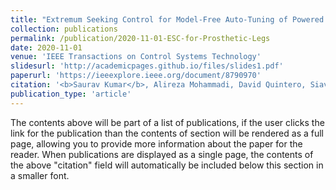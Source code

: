```yaml
---
title: "Extremum Seeking Control for Model-Free Auto-Tuning of Powered Prosthetic Legs"
collection: publications
permalink: /publication/2020-11-01-ESC-for-Prosthetic-Legs
date: 2020-11-01
venue: 'IEEE Transactions on Control Systems Technology'
slidesurl: 'http://academicpages.github.io/files/slides1.pdf'
paperurl: 'https://ieeexplore.ieee.org/document/8790970'
citation: '<b>Saurav Kumar</b>, Alireza Mohammadi, David Quintero, Siavash Rezazadeh, Nicholas Gans, Robert D. Gregg. &quot;Extremum Seeking Control for Model-Free Auto-Tuning of Powered Prosthetic Legs.&quot; <i>IEEE Transactions on Control Systems Technology</i>. 1(1).'
publication_type: 'article'
---
```

The contents above will be part of a list of publications, if the user clicks the link for the publication than the contents of section will be rendered as a full page, allowing you to provide more information about the paper for the reader. When publications are displayed as a single page, the contents of the above "citation" field will automatically be included below this section in a smaller font.
